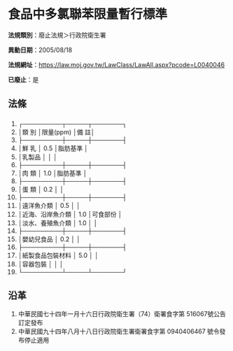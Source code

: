 # 食品中多氯聯苯限量暫行標準

**法規類別**：廢止法規＞行政院衛生署

**異動日期**：2005/08/18  

**法規網址**：https://law.moj.gov.tw/LawClass/LawAll.aspx?pcode=L0040046

**已廢止**：是



## 法條
##### 
1. ┌─────────┬─────┬───────┐
1. │類             別 │限量(ppm) │備          註│
1. ├─────────┼─────┼───────┤
1. │鮮  乳            │   0.5    │脂肪基準      │
1. │乳製品            │          │              │
1. ├─────────┼─────┼───────┤
1. │肉  類            │   1.0    │脂肪基準      │
1. ├─────────┼─────┼───────┤
1. │蛋  類            │   0.2    │              │
1. ├─────────┼─────┼───────┤
1. │遠洋魚介類        │   0.5    │              │
1. │近海、沿岸魚介類  │   1.0    │可食部份      │
1. │淡水、養殖魚介類  │   1.0    │              │
1. ├─────────┼─────┼───────┤
1. │嬰幼兒食品        │   0.2    │              │
1. ├─────────┼─────┼───────┤
1. │紙製食品包裝材料  │   5.0    │              │
1. │容器包裝          │          │              │
1. └─────────┴─────┴───────┘

## 沿革
1. 中華民國七十四年一月十六日行政院衛生署（74）衛署食字第 516067號公告訂定發布
1. 中華民國九十四年八月十八日行政院衛生署衛署食字第 0940406467 號令發布停止適用
